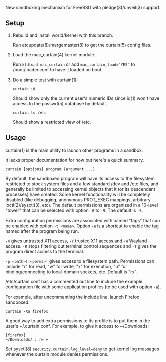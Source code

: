 New sandboxing mechanism for FreeBSD with pledge(3)/unveil(3) support.

Setup
-----

1. Rebuild and install world/kernel with this branch.

   Run etcupdate(8)/mergemaster(8) to get the curtain(5) config files.

2. Load the mac_curtain(4) kernel module.

   Run `kldload mac_curtain` or add `mac_curtain_load="YES"` to
   /boot/loader.conf to have it loaded on boot.

3. Do a simple test with curtain(1):

   ```
   curtain id
   ```
   Should show only the current user's numeric IDs since id(1) won't have
   access to the passwd(5) database by default.

   ```
   curtain ls /etc
   ```
   Should show a restricted view of /etc.

Usage
-----

curtain(1) is the main utility to launch other programs in a sandbox.

It lacks proper documentation for now but here's a quick summary.

```
curtain [options] program [argument ...]
```

By default, the sandboxed program will have its access to the filesystem
restricted to stock system files and a few standard /dev and /etc files, and
generally be limited to accessing kernel objects that it (or its descendant
processes) have created.  Some kernel functionality will be completely disabled
(like debugging, anonymous PROT_EXEC mappings, arbitrary ioctl(2)/sysctl(3),
etc).  The default permissions are organized in a 10-level "tower" that can be
selected with option `-0` to `-9`.  The default is `-5`.

Extra configuration permissions are associated with named "tags" that can be
enabled with option `-t <name>`.  Option `-a` is a shortcut to enable the tag
named after the program being run.

`-X` gives untrusted X11 access, `-Y` trusted X11 access and `-W` Wayland
access.  `-R` stops filtering out terminal control sequences and `-T` gives the
program direct access to the terminal.

`-p <path>[:<perms>]` gives access to a filesystem path.  Permissions can
include "r" for read, "w" for write, "x" for execution, "u" for
binding/connecting to local-domain sockets, etc.  Default is "rx".

/etc/curtain.conf has a commented out line to include the example configuration
file with some application profiles (to be used with option `-a`).

For example, after uncommenting the include line, launch Firefox sandboxed:
```
curtain -Xa firefox
```

A good way to add extra permissions to its profile is to put them in the user's
~/.curtain.conf.  For example, to give it access to ~/Downloads:
```
[firefox]
~/Downloads/ : rw +
```

Set sysctl(8) `security.curtain.log_level=deny` to get kernel log messages
whenever the curtain module denies permissions.

